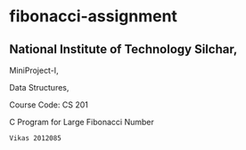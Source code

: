 # fibonacci-assignment
## National Institute of Technology Silchar,

 MiniProject-I, 

 Data Structures, 

 Course Code: CS 201

 C Program for Large Fibonacci Number
 
 `Vikas 2012085`
